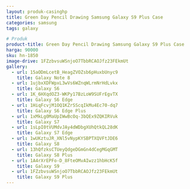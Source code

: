 ```yaml
---
layout: produk-casinghp
title: Green Day Pencil Drawing Samsung Galaxy S9 Plus Case
categories: samsung
tags: galaxy

# Produk
product-title: Green Day Pencil Drawing Samsung Galaxy S9 Plus Case
harga: 90000
sku: hn-1850
image-drive: 1FZzbvsuWSnjoO7TbbRCAOJfz23FEkmUt
gallery:
  - url: 15aODmLcetB_HeagZVOZsb6pHuxbUnyc9
    title: Galaxy Note 8
  - url: 1ujbxXDFWpxL3wVs6WZnqWLrmNrHdLvkx
    title: Galaxy S6
  - url: 1K_6HXqdOZ3-WKPy17BzLoW9SUFrEgvTX
    title: Galaxy S6 Edge
  - url: 1HiqFcvjM1OQ1KZrSScqIkMu4Ec70-dq7
    title: Galaxy S6 Edge Plus
  - url: 1xMkLg0MaUpIWwBcOq-3bQEx9ZQKIRVuk
    title: Galaxy S7
  - url: 1sLpI0tVUMdvJAy4dWDbgXUhQtkQL28dK
    title: Galaxy S7 Edge
  - url: 1wUKztuJR_XNl5vNypKYSBPTXQVFtJDE6
    title: Galaxy S8
  - url: 13hQfzksCTUeyQdgeDGmGn4dCegMGqGMT
    title: Galaxy S8 Plus
  - url: 1A4rXrEPFo-D_8FteOMvAIwzz1hbHcK5f
    title: Galaxy S9
  - url: 1FZzbvsuWSnjoO7TbbRCAOJfz23FEkmUt
    title: Galaxy S9 Plus
---
```

